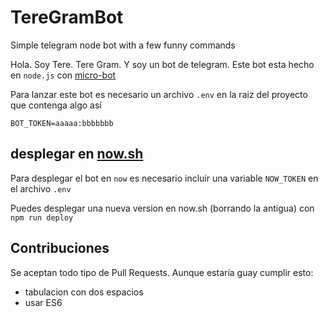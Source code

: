 # TereGramBot
Simple telegram node bot with a few funny commands

Hola. Soy Tere. Tere Gram. Y soy un bot de telegram. Este bot esta hecho en `node.js` con [micro-bot](https://npm.im/micro-bot)

Para lanzar este bot es necesario un archivo `.env` en la raiz del proyecto que contenga algo así
```
BOT_TOKEN=aaaaa:bbbbbbb
```

## desplegar en [now.sh](https://now.sh)
Para desplegar el bot en `now` es necesario incluir una variable `NOW_TOKEN` en el archivo `.env`

Puedes desplegar una nueva version en now.sh (borrando la antigua) con `npm run deploy`

## Contribuciones
Se aceptan todo tipo de Pull Requests. Aunque estaría guay cumplir esto:
* tabulacion con dos espacios
* usar ES6
